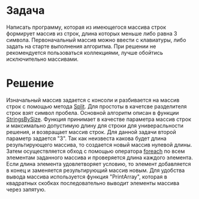 # Задача # 
Написать программу, которая из имеющегося массива строк формирует массив из строк, длина которых меньше либо равна 3 символа. Первоначальный массив можно ввести с клавиатуры, либо задать на старте выполнения алгоритма. При решении не рекомендуется пользоваться коллекциями, лучше обойтись исключительно массивами.

# Решение #

Изначальный массив задается с консоли и разбивается на массив строк с помощью метода [Split](https://learn.microsoft.com/en-us/dotnet/csharp/how-to/parse-strings-using-split). Для простоты в качетсве разделителя строк взят символ пробела. Основной алгоритм описан в функции [StringsBySize](StringsBySize.jpg). Функция принимает в качестве параметра массив строк и максимально допустимую длину для строки для универасльности решения, и возвращает массив строк. Для данной задачи второй параметр задается "3". Так как неизвеста какова будет длина результирующего массива, то создается новый массив нулевой длины. Затем осуществляется обход с помощью оператора [foreach](https://learn.microsoft.com/ru-ru/dotnet/csharp/programming-guide/arrays/using-foreach-with-arrays) по всем элементам заданного массива и проверяется длина каждого элемента. Если длина элемента удовлетворяет условию, то элемент добавляется в конец и заменяется результирующий массив новым. Для удобства вывода массива используется функция "PrintArray", которая в квадратных скобках последовательно выводит элементы массива через запятую.